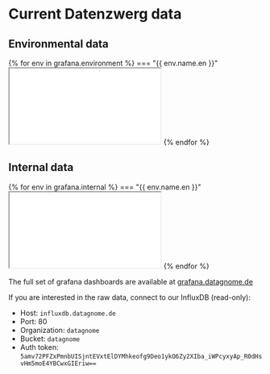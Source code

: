 # Current Datenzwerg data

## Environmental data

{% for env in grafana.environment %}
=== "{{ env.name.en }}"
    <iframe src="{{ grafana.base_url }}{{ env.panel }}" class="grafana-iframe"></iframe>
{% endfor %}

## Internal data

{% for env in grafana.internal %}
=== "{{ env.name.en }}"
    <iframe src="{{ grafana.base_url }}{{ env.panel }}" class="grafana-iframe"></iframe>
{% endfor %}


The full set of grafana dashboards are available at <a href="https://grafana.datagnome.de">grafana.datagnome.de</a>

If you are interested in the raw data, connect to our InfluxDB (read-only):

  - Host: `influxdb.datagnome.de`
  - Port: 80
  - Organization: `datagnome`
  - Bucket: `datagnome`
  - Auth token: `5amv72PFZxPmnbUISjntEVxtElDYMhkeofg9Deo1ykO6Zy2XIba_iWPcyxyAp_R0dHsvHm5moE4YBCwxGIEriw==`